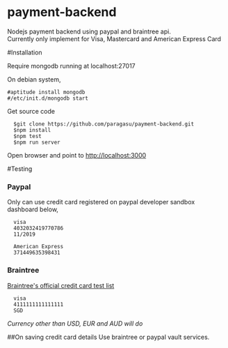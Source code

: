 # payment-backend
Nodejs payment backend using paypal and braintree api.   
Currently only implement for Visa, Mastercard and American Express Card


#Installation

Require mongodb running at localhost:27017  

On debian system,
```
#aptitude install mongodb
#/etc/init.d/mongodb start
```

Get source code
```
  $git clone https://github.com/paragasu/payment-backend.git
  $npm install
  $npm test
  $npm run server
```
Open browser and point to [http://localhost:3000](http://localhost:3000)


#Testing
### Paypal
Only can use credit card registered on paypal developer sandbox dashboard below,

```
  visa
  4032032419770786 
  11/2019

  American Express
  371449635398431
```

### Braintree 
[Braintree's official credit card test list](https://developers.braintreepayments.com/reference/general/testing/node)
```
  visa
  4111111111111111
  SGD 
```
_Currency other than USD, EUR and AUD will do_


##On saving credit card details
Use braintree or paypal vault services.   

